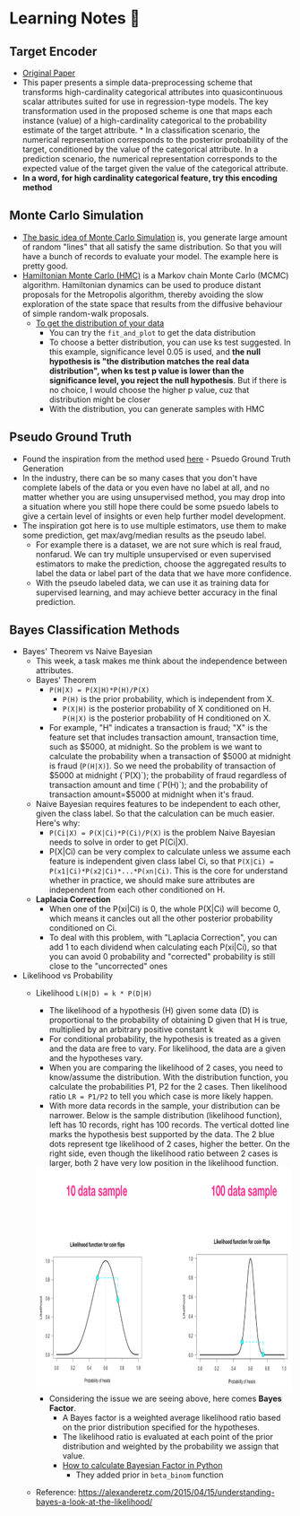 # Learning Notes 🌟

## Target Encoder
* [Original Paper][1]
* This paper presents a simple data-preprocessing scheme that transforms high-cardinality categorical attributes into quasicontinuous scalar attributes suited for use in regression-type models. The key transformation used in the proposed scheme is one that maps each instance (value) of a high-cardinality categorical to the probability estimate of the target attribute. * In a classification scenario, the numerical representation corresponds to the posterior probability of the target, conditioned by the value of the categorical attribute. In a prediction scenario, the numerical representation corresponds to the expected value of the target given the value of the categorical attribute.
* <b>In a word, for high cardinality categorical feature, try this encoding method</b>


## Monte Carlo Simulation
* [The basic idea of Monte Carlo Simulation][2] is, you generate large amount of random "lines" that all satisfy the same distribution. So that you will have a bunch of records to evaluate your model. The example here is pretty good.
* [Hamiltonian Monte Carlo (HMC)][3] is a Markov chain Monte Carlo (MCMC) algorithm. Hamiltonian dynamics can be used to produce distant proposals for the Metropolis algorithm, thereby avoiding the slow exploration of the state space that results from the diffusive behaviour of simple random-walk proposals.
  * [To get the distribution of your data][4]
    * You can try the `fit_and_plot` to get the data distribution
    * To choose a better distribution, you can use ks test suggested. In this example, significance level 0.05 is used, and <b>the null hypothesis is "the distribution matches the real data distribution", when ks test p value is lower than the significance level, you reject the null hypothesis</b>. But if there is no choice, I would choose the higher p value, cuz that distribution might be closer
    * With the distribution, you can generate samples with HMC


## Pseudo Ground Truth
* Found the inspiration from the method used [here][5] - Psuedo Ground Truth Generation
* In the industry, there can be so many cases that you don't have complete labels of the data or you even have no label at all, and no matter whether you are using unsupervised method, you may drop into a situation where you still hope there could be some psuedo labels to give a certain level of insights or even help further model development.
* The inspiration got here is to use multiple estimators, use them to make some prediction, get max/avg/median results as the pseudo label. 
  * For example there is a dataset, we are not sure which is real fraud, nonfarud. We can try multiple unsupervised or even supervised estimators to make the prediction, choose the aggregated results to label the data or label part of the data that we have more confidence. 
  * With the pseudo labeled data, we can use it as training data for supervised learning, and may achieve better accuracy in the final prediction.


## Bayes Classification Methods
* Bayes' Theorem vs Naive Bayesian
  * This week, a task makes me think about the independence between attributes.
  * Bayes' Theorem
    * `P(H|X) = P(X|H)*P(H)/P(X)`
      * `P(H)` is the prior probability, which is independent from X.
      * `P(X|H)` is the posterior probability of X conditioned on H. `P(H|X)` is the posterior probability of H conditioned on X.
    * For example, "H" indicates a transaction is fraud; "X" is the feature set that includes transaction amount, transaction time, such as $5000, at midnight. So the problem is we want to calculate the probability when a transaction of $5000 at midnight is fraud (`P(H|X)`). So we need the probability of transaction of $5000 at midnight (`P(X)`); the probability of fraud regardless of transaction amount and time (`P(H)`); and the probability of transaction amount=$5000 at midnight when it's fraud.
  * Naive Bayesian requires features to be independent to each other, given the class label. So that the calculation can be much easier. Here's why:
    * `P(Ci|X) = P(X|Ci)*P(Ci)/P(X)` is the problem Naive Bayesian needs to solve in order to get P(Ci|X).
    * P(X|Ci) can be very complex to calculate unless we assume each feature is independent given class label Ci, so that `P(X|Ci) = P(x1|Ci)*P(x2|Ci)*...*P(xn|Ci)`. This is the core for understand whether in practice, we should make sure attributes are independent from each other conditioned on H.
  * <b>Laplacia Correction</b>
    * When one of the P(xi|Ci) is 0, the whole P(X|Ci) will become 0, which means it cancles out all the other posterior probability conditioned on Ci.
    * To deal with this problem, with "Laplacia Correction", you can add 1 to each dividend when calculating each P(xi|Ci), so that you can avoid 0 probability and "corrected" probability is still close to the "uncorrected" ones
* Likelihood vs Probability
  * Likelihood `L(H|D) = k * P(D|H)`
    * The likelihood of a hypothesis (H) given some data (D) is proportional to the probability of obtaining D given that H is true, multiplied by an arbitrary positive constant k
    * For conditional probability, the hypothesis is treated as a given and the data are free to vary. For likelihood, the data are a given and the hypotheses vary.
    * When you are comparing the likelihood of 2 cases, you need to know/assume the distribution. With the distribution function, you calculate the probabilities P1, P2 for the 2 cases. Then likelihood ratio `LR = P1/P2` to tell you which case is more likely happen.
    * With more data records in the sample, your distribution can be narrower. Below is the sample distribution (likelihood function), left has 10 records, right has 100 records. The vertical dotted line marks the hypothesis best supported by the data. The 2 blue dots represent tge likelihood of 2 cases, higher the better. On the right side, even though the likelihood ratio between 2 cases is larger, both 2 have very low position in the likelihood function.
    <img src="https://github.com/hanhanwu/Hanhan_Applied_DataScience/blob/master/images/likelihood.png" width="700" height="400">
    
    * Considering the issue we are seeing above, here comes <b>Bayes Factor</b>.
      * A Bayes factor is a weighted average likelihood ratio based on the prior distribution specified for the hypotheses.
      * The likelihood ratio is evaluated at each point of the prior distribution and weighted by the probability we assign that value.
      * [How to calculate Bayesian Factor in Python][6]
        * They added prior in `beta_binom` function
  * Reference: https://alexanderetz.com/2015/04/15/understanding-bayes-a-look-at-the-likelihood/


[1]:https://dl.acm.org/citation.cfm?id=507538
[2]:https://www.pythonforfinance.net/2016/11/28/monte-carlo-simulation-in-python/
[3]:https://pythonhosted.org/pyhmc/
[4]:https://mikulskibartosz.name/monte-carlo-simulation-in-python-d63f0cfcdf6f
[5]:https://static1.squarespace.com/static/56368331e4b08347cb5555e1/t/5c47d75bb91c915700195753/1548212060246/SCP_draft.pdf
[6]:https://docs.pymc.io/notebooks/Bayes_factor.html
